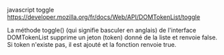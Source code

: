 javascript toggle
https://developer.mozilla.org/fr/docs/Web/API/DOMTokenList/toggle

La méthode toggle() (qui signifie basculer en anglais) de l'interface DOMTokenList supprime un jeton (token) donné de la liste et renvoie false. Si token n'existe pas, il est ajouté et la fonction renvoie true.